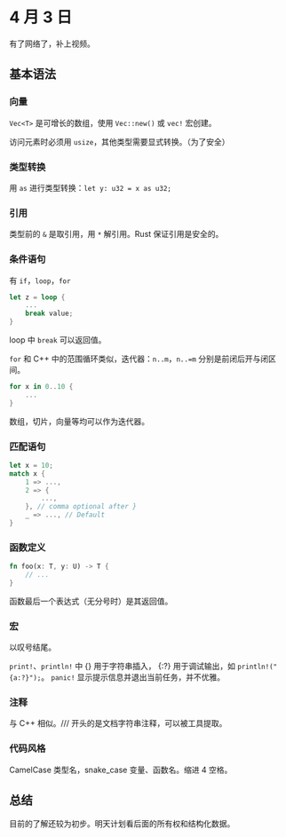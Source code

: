 # 4 月 3 日

有了网络了，补上视频。

## 基本语法

### 向量

```Vec<T>``` 是可增长的数组，使用 ```Vec::new()``` 或 ```vec!``` 宏创建。

访问元素时必须用 ```usize```，其他类型需要显式转换。（为了安全）

### 类型转换

用 ```as``` 进行类型转换：```let y: u32 = x as u32;```

### 引用

类型前的 ```&``` 是取引用，用 ```*``` 解引用。Rust 保证引用是安全的。

### 条件语句

有 ```if```，```loop```，```for```
```rust
let z = loop {
    ...
    break value;
}
```

loop 中 ```break``` 可以返回值。

```for``` 和 C++ 中的范围循环类似，迭代器：```n..m```，```n..=m``` 分别是前闭后开与闭区间。

```rust
for x in 0..10 {
    ...
}
```

数组，切片，向量等均可以作为迭代器。

### 匹配语句
```rust
let x = 10;
match x {
    1 => ...,
    2 => {
        ...,
    }, // comma optional after }
    _ => ..., // Default
}
```

### 函数定义
```rust
fn foo(x: T, y: U) -> T {
    // ...
}
```
函数最后一个表达式（无分号时）是其返回值。

### 宏

以叹号结尾。

```print!```、```println!``` 中 {} 用于字符串插入， {:?} 用于调试输出，如 ```println!("{a:?}");```。
```panic!``` 显示提示信息并退出当前任务，并不优雅。

### 注释

与 C++ 相似。/// 开头的是文档字符串注释，可以被工具提取。

### 代码风格

CamelCase 类型名，snake_case 变量、函数名。缩进 4 空格。

## 总结

目前的了解还较为初步。明天计划看后面的所有权和结构化数据。